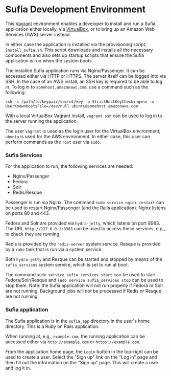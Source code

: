 # Sufia Development Environment

This [Vagrant](https://www.vagrantup.com/) environment enables a developer to install and run a Sufia application either locally, via [VirtualBox](http://www.virtualbox.org), or to bring up an Amazon Web Services (AWS) server instead.

In either case the application is installed via the provisioning script, `install_sufia.sh`.  This script downloads and installs all the necessary components and also sets up startup scripts that ensure the Sufia application is run when the system boots.

The installed Sufia application runs via Nginx/Passenger.  It can be accessed either via HTTP or HTTPS.  The server itself can be logged into via SSH.  In the case of an AWS install, an SSH key is required to be able to log in.  To log in to `somehost.amazonaws.com`, use a command such as the following:

```
ssh -i /path/to/keypair/secret/key -o StrictHostKeyChecking=no -o UserKnownHostsFile=/dev/null ubuntu@somehost.amazonaws.com
```

With a local VirtualBox Vagrant install, `vagrant ssh` can be used to log in to the server running the application.

The user `vagrant` is used as the login user for the VirtualBox environment; `ubuntu` is used for the AWS environment.  In either case, this user can perform commands as the `root` user via `sudo`.

### Sufia Services

For the application to run, the following services are needed:

- Nginx/Passenger
- Fedora
- Solr
- Redis/Resque

Passenger is run via Nginx.  The command `sudo service nginx restart` can be used to restart Nginx/Passenger (and the Rails application).  Nginx listens on ports 80 and 443.

Fedora and Solr are provided via `hydra-jetty`, which listens on port 8983.  The URL `http://127.0.0.1:8983` can be used to access these services, e.g., to check they are running.

Redis is provided by the `redis-server` system service.  Resque is provided by a `rake` task that is run via a system service.

Both `hydra-jetty` and Resque can be started and stopped by means of the `sufia_services` system service, which is set to run at boot.

The command `sudo service sufia_services start` can be used to start Fedora/Solr/Resque and `sudo service sufia_services stop` can be used to stop them.  Note: the Sufia application will not run properly if Fedora or Solr are not running.  Background jobs will not be processed if Redis or Resque are not running.

### Sufia application

The Sufia application is in the `sufia_app` directory in the user's home directory.  This is a Ruby on Rails application.

When running at, e.g., `example.com`, the running application can be accessed either via `http://example.com` or `https://example.com`.

From the application home page, the `Login` button in the top-right can be used to create a user.  Select the "Sign up" link on the "Log in" page and then fill out the information on the "Sign up" page.  This will create a user and log it in.
